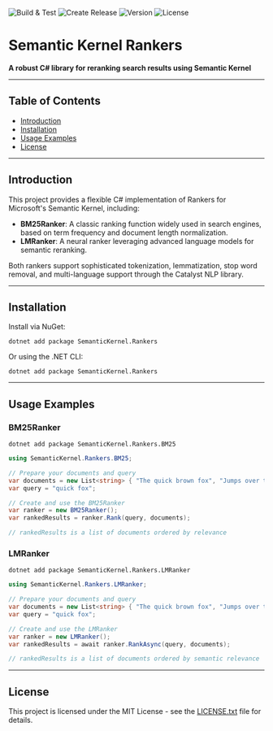 ![Build & Test](https://github.com/kbeaugrand/SemanticKernel.Rankers/actions/workflows/build_tests.yml/badge.svg)
![Create Release](https://github.com/kbeaugrand/SemanticKernel.Rankers/actions/workflows/publish.yml/badge.svg)
![Version](https://img.shields.io/github/v/release/kbeaugrand/SemanticKernel.Rankers)
![License](https://img.shields.io/github/license/kbeaugrand/SemanticKernel.Rankers)

# Semantic Kernel Rankers

**A robust C# library for reranking search results using Semantic Kernel**

---

## Table of Contents

- [Introduction](#introduction)
- [Installation](#installation)
- [Usage Examples](#usage-examples)
- [License](#license)

---

## Introduction

This project provides a flexible C# implementation of Rankers for Microsoft's Semantic Kernel, including:

- **BM25Ranker**: A classic ranking function widely used in search engines, based on term frequency and document length normalization.
- **LMRanker**: A neural ranker leveraging advanced language models for semantic reranking.

Both rankers support sophisticated tokenization, lemmatization, stop word removal, and multi-language support through the Catalyst NLP library.

---

## Installation

Install via NuGet:

```shell
dotnet add package SemanticKernel.Rankers
```

Or using the .NET CLI:

```shell
dotnet add package SemanticKernel.Rankers
```

---

## Usage Examples

### BM25Ranker

```shell
dotnet add package SemanticKernel.Rankers.BM25
```

```csharp
using SemanticKernel.Rankers.BM25;

// Prepare your documents and query
var documents = new List<string> { "The quick brown fox", "Jumps over the lazy dog" };
var query = "quick fox";

// Create and use the BM25Ranker
var ranker = new BM25Ranker();
var rankedResults = ranker.Rank(query, documents);

// rankedResults is a list of documents ordered by relevance
```

### LMRanker

```shell
dotnet add package SemanticKernel.Rankers.LMRanker
```

```csharp
using SemanticKernel.Rankers.LMRanker;

// Prepare your documents and query
var documents = new List<string> { "The quick brown fox", "Jumps over the lazy dog" };
var query = "quick fox";

// Create and use the LMRanker
var ranker = new LMRanker();
var rankedResults = await ranker.RankAsync(query, documents);

// rankedResults is a list of documents ordered by semantic relevance
```

---

## License

This project is licensed under the MIT License - see the [LICENSE.txt](LICENSE.txt) file for details.
